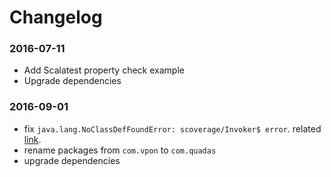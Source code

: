 # Changelog

### 2016-07-11

 * Add Scalatest property check example
 * Upgrade dependencies

### 2016-09-01

 * fix `java.lang.NoClassDefFoundError: scoverage/Invoker$ error`. related [link](https://github.com/scoverage/sbt-scoverage/issues/115).
 * rename packages from `com.vpon` to `com.quadas`
 * upgrade dependencies